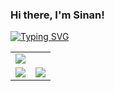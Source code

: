 






### Hi there, I'm Sinan!

[![Typing SVG](https://readme-typing-svg.demolab.com?font=Fira+Code&pause=1000&color=000000&random=false&width=435&lines=Computer+Engineer;Mobile+Application+Developer)](https://git.io/typing-svg)

<table border="0" cellspacing="0" cellpadding="0">
  <tr style="border: 0">
    <td style="border: 0" colspan="2">
      <img src="http://github-profile-summary-cards.vercel.app/api/cards/profile-details?username=sdemir60&theme=yeblu" />
    </td>
  </tr>
    <tr style="border: 0">
    <td style="border: 0">
      <img src="http://github-profile-summary-cards.vercel.app/api/cards/repos-per-language?username=sdemir60&theme=yeblu" />
    </td>
    <td style="border: 0">
      <img src="http://github-profile-summary-cards.vercel.app/api/cards/most-commit-language?username=sdemir60&theme=yeblu" />
    </td>
  </tr>
</table>

 
